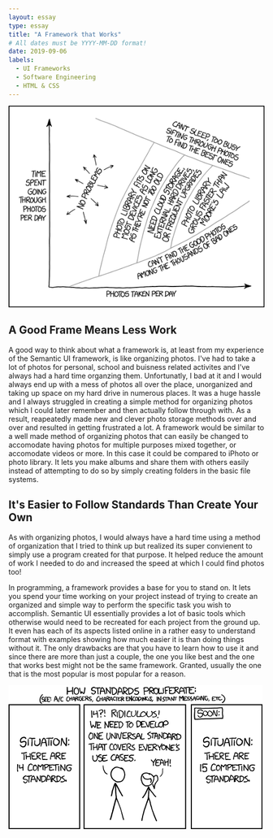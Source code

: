 ```yaml
---
layout: essay
type: essay
title: "A Framework that Works"
# All dates must be YYYY-MM-DD format!
date: 2019-09-06
labels:
  - UI Frameworks
  - Software Engineering
  - HTML & CSS
---
```


<img class="ui right floated image" src="../images/photo_library_management.png">

## A Good Frame Means Less Work

A good way to think about what a framework is, at least from my experience of the Semantic UI framework, is like organizing photos. I've had to take a lot of photos for personal, school and buisness related activites and I've always had a hard time organzing them. Unfortunatly, I bad at it and I would always end up with a mess of photos all over the place, unorganized and taking up space on my hard drive in numerous places. It was a huge hassle and I always struggled in creating a simple method for organizing photos which I could later remember and then actually follow through with. As a result, reapeatedly made new and clever photo storage methods over and over and resulted in getting frustrated a lot. A framework would be similar to a well made method of organizing photos that can easily be changed to accomodate having photos for multiple purposes mixed together, or accomodate videos or more. In this case it could be compared to iPhoto or photo library. It lets you make albums and share them with others easily instead of attempting to do so by simply creating folders in the basic file systems.

## It's Easier to Follow Standards Than Create Your Own

As with organizing photos, I would always have a hard time using a method of organization that I tried to think up but realized its super convienent to simply use a program created for that purpose. It helped reduce the amount of work I needed to do and increased the speed at which I could find photos too!

In programming, a framework provides a base for you to stand on. It lets you spend your time working on your project instead of trying to create an organized and simple way to perform the specific task you wish to accomplish. Semantic UI essentially provides a lot of basic tools which otherwise would need to be recreated for each project from the ground up. It even has each of its aspects listed online in a rather easy to understand format with examples showing how much easier it is than doing things without it. The only drawbacks are that you have to learn how to use it and since there are more than just a couple, the one you like best and the one that works best might not be the same framework. Granted, usually the one that is the most popular is most popular for a reason.

<img class="ui left floated image" src="../images/standards.png">
